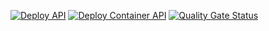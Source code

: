 [![Deploy API](https://github.com/shandywi/helloApi/actions/workflows/deployApi.yml/badge.svg?branch=master)](https://github.com/shandywi/helloApi/actions/workflows/deployApi.yml)
[![Deploy Container API](https://github.com/shandywi/helloApi/actions/workflows/containerDeploy.yml/badge.svg)](https://github.com/shandywi/helloApi/actions/workflows/containerDeploy.yml)
[![Quality Gate Status](https://sonarcloud.io/api/project_badges/measure?project=shandywi_helloApi&metric=alert_status)](https://sonarcloud.io/summary/new_code?id=shandywi_helloApi)
